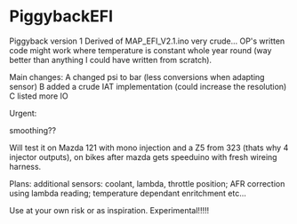# PiggybackEFI
Piggyback version 1
Derived of MAP_EFI_V2.1.ino very crude... 
OP's written code might work where temperature is constant whole year round (way better than anything I could have written from scratch).



Main changes:
A changed psi to bar (less conversions when adapting sensor)
B added a crude IAT implementation (could increase the resolution)
C listed more IO

Urgent:

smoothing??

Will test it on Mazda 121 with mono injection and a Z5 from 323 (thats why 4 injector outputs), on bikes after mazda gets speeduino with fresh wireing harness.

Plans:  additional sensors: coolant, lambda, throttle position; AFR correction using lambda reading; temperature dependant enritchment etc...


Use at your own risk or as inspiration. Experimental!!!!!
